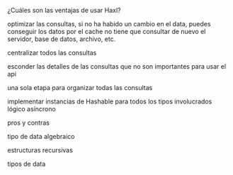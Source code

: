 ¿Cuáles son las ventajas de usar Haxl?

  optimizar las consultas, si no ha habido un cambio en el data, puedes conseguir los datos por el cache
    no tiene que consultar de nuevo el servidor, base de datos, archivo, etc.
    
  centralizar todos las consultas
  
  esconder las detalles de las consultas que no son importantes para usar el api
  
  una sola etapa para organizar todas las consultas
  
  
  implementar instancias de Hashable para todos los tipos involucrados
  lógico asíncrono 
  
  pros y contras
  
  tipo de data algebraico 
  
  estructuras recursivas
  
  tipos de data
